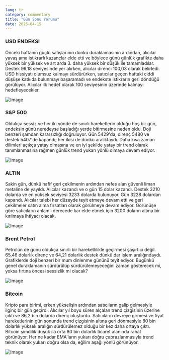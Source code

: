 ```yaml
---
lang: tr
category: commentary
title: "Gün Sonu Yorumu"
date: 2025-04-15
---
```


### USD ENDEKSI

Önceki haftanın güçlü satışlarının dünkü duraklamasının ardından, alıcılar yavaş ama istikrarlı kazançlar elde etti ve böylece günü günlük grafikte daha yüksek bir yüksek ve art arda 3. daha yüksek bir düşük ile tamamladılar. Destek 99,18 seviyesinde yer alırken, alıcılar direnci 100,03 olarak belirledi. USD hissiyatı olumsuz kalmayı sürdürürken, satıcılar geçen haftaki ciddi düşüşe katkıda bulunmayı başaramadı ve endekste istikrarın geri döndüğü görülüyor. Alıcılar ilk hedef olarak 100 seviyesinin üzerinde kalmayı hedefleyecekler.

![Image](https://markleighedu.github.io/img/Apr-2025/15-Apr-2025/usdindex.jpg)

### S&P 500

Oldukça sessiz ve her iki yönde de sınırlı hareketlerin olduğu hoş bir gün, endeksin günü neredeyse başladığı yerde bitirmesine neden oldu. Doji benzeri şamdan kararsızlığı doğruluyor. Gün 5429'da, direnç 5480 ve destek 5407'de kapandı; her ikisi de dünkü aralıktaydı. Daha kısa zaman dilimleri açıkça yatay olmasına ve en iyi şekilde yatay bir trend olarak tanımlanmasına rağmen günlük trend yukarı yönlü olmaya devam ediyor.

![Image](https://markleighedu.github.io/img/Apr-2025/15-Apr-2025/sp500.jpg)

### ALTIN

Sakin gün, dünkü hafif geri çekilmenin ardından nefes alan güvenli liman metaline de yayıldı. Alıcılar kazandı ve o gün 15 dolar kazandı. Destek 3210 dolarda ve en yüksek seviyesi 3233 dolarda bulunuyor. Gün 3228 dolardan kapandı. Alıcılar talebi her düzeyde teyit etmeye devam etti ve geri çekilmeler satın alma fırsatları olarak görülmeye devam ediyor. Görünüşe göre satıcıların anlamlı derecede kar elde etmek için 3200 doların altına bir kırılmaya ihtiyacı olacak.

![Image](https://markleighedu.github.io/img/Apr-2025/15-Apr-2025/gold.jpg)

### Brent Petrol

Petrolün de günü oldukça sınırlı bir hareketlilikle geçirmesi şaşırtıcı değil. 65,46 dolarlık direnç ve 64,21 dolarlık destek dünkü dar işlem aralığındaydı. Grafiklerde doji benzeri bir mum dinlenme gününü teyit ediyor. Bugünkü genel duraklamanın sürdürülüp sürdürülemeyeceğini zaman gösterecek mi, yoksa fırtına öncesi sessizlik mi olacak?

![Image](https://markleighedu.github.io/img/Apr-2025/15-Apr-2025/brentoil.jpg)

### Bitcoin

Kripto para birimi, erken yükselişin ardından satıcıların galip gelmesiyle ilginç bir gün geçirdi. Alıcılar yıl boyu süren alçalan trend çizgisinin üzerine çıktı ve 86,2 bin dolarda direnç oluşturdu. Satıcıların devreye girmesi ve fiyat hareketlerinin gün sonunda trend çizgisinin altına geri dönmesiyle 80 bin dolarlık yüksek aralığın sürdürülemez olduğu bir kez daha ortaya çıktı. Bitcoin şimdilik düşük ila orta 80 bin dolarlık ticaret alanında rahat görünüyor. Her ne kadar EMA'ların yukarı doğru çaprazlanmasıyla trend teknik olarak yukarı doğru olsa da, eğilim aşağı yönlü görünüyor. 

![Image](https://markleighedu.github.io/img/Apr-2025/15-Apr-2025/bitcoin.jpg)

